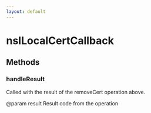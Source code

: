 ```yaml
---
layout: default
---
```


# nsILocalCertCallback #

## Methods ##

### handleResult ###
  
Called with the result of the removeCert operation above.  
  
@param result Result code from the operation  
  
